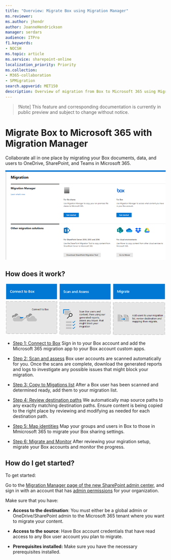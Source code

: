```yaml
---
title: "Overview: Migrate Box using Migration Manager"
ms.reviewer: 
ms.author: jhendr
author: JoanneHendrickson
manager: serdars
audience: ITPro
f1.keywords:
- NOCSH
ms.topic: article
ms.service: sharepoint-online
localization_priority: Priority
ms.collection: 
- M365-collaboration
- SPMigration
search.appverid: MET150
description: Overview of migration from Box to Microsoft 365 using Migration Manager.
---
```

>!Note]
> This feature and corresponding documentation is currently in public preview and subject to change without notice.

# Migrate Box to Microsoft 365 with Migration Manager

Collaborate all in one place by migrating your Box documents, data, and users to OneDrive, SharePoint, and Teams in Microsoft 365. 

![Migration Manager main landing page](media/mm-main-landing.png)

## How does it work?


![Set up migration agents](media/mm-box-migration-3box.png)


- [Step 1: Connect to Box](mm-box-step1-connect.md)   Sign in to your Box account and add the Microsoft 365 migration app to your Box account custom apps. 

- [Step 2: Scan and assess](mm-box-step2-scan-assess.md) Box user accounts are scanned automatically for you. Once the scans are complete, download the generated reports and logs to investigate any possible issues that might block your migration.

- [Step 3: Copy to Migations list](mm-box-step3-copy-to-migrations.md) After a Box user has been scanned and determined ready, add them to your migration list.

- [Step 4: Review destination paths](mm-box-bulk-upload-destinations.md)  We automatically map source paths to any exactly matching destination paths. Ensure content is being copied to the right place by reviewing and modifying as needed for each destination path.

- [Step 5: Map identities](mm-box-map-identities.md)   Map your groups and users in Box to those in Mmicrosoft 365 to migrate your Box sharing settings.

- [Step 6: Migrate and Monitor](mm-box-migrate-and-monitor) After reviewing your mgiration setup, migrate your Box accounts and monitor the progress.

## How do I get started?

To get started:

Go to the [Migration Manager page of the new SharePoint admin center](https://aka.ms/ODSP-MM-FS), and sign in with an account that has [admin permissions](/sharepoint/sharepoint-admin-role) for your organization.

Make sure that you have:

- **Access to the destination**: You must either be a global admin or OneDrive/SharePoint admin to the Microsoft 365 tenant where you want to migrate your content. 

- **Access to the source**: Have Box account credentials that have read access to any Box user account you plan to migrate.

- **Prerequisites installed:** Make sure you have the necessary prerequisites installed.



